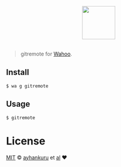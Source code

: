 <div align="center">
  <a href="http://github.com/fish-shell/wahoo">
  <img width=90px  src="https://cloud.githubusercontent.com/assets/8317250/8775571/6930d858-2f24-11e5-9629-c3cc833d71e8.png">
  </a>
</div>
<br>

> gitremote for [Wahoo][wahoo].


## Install


```fish
$ wa g gitremote
```


## Usage

```fish
$ gitremote
```

# License

[MIT][mit] © [ayhankuru][author] et [al][contributors] :heart:


[mit]:            http://opensource.org/licenses/MIT
[author]:         http://github.com/ayhankuru
[contributors]:   https://github.com/ayhankuru/gitremote/graphs/contributors
[wahoo]:          https://www.github.com/fish-shell/wahoo
[wahoo-badge]:    https://img.shields.io/badge/Wahoo-Framework-FF2848.svg?style=flat-square
[license-badge]:  https://img.shields.io/badge/license-MIT-444444.svg?style=flat-square
[travis-logo]:    http://img.shields.io/travis/ayhankuru/gitremote.svg?style=flat-square
[travis]:         https://travis-ci.org/ayhankuru/gitremote

